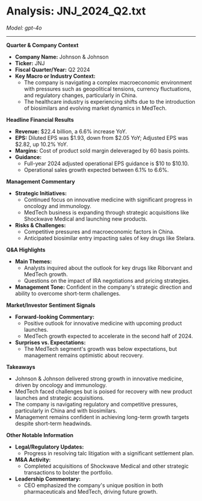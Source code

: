 # Analysis: JNJ_2024_Q2.txt

*Model: gpt-4o*

---

**Quarter & Company Context**

- **Company Name:** Johnson & Johnson
- **Ticker:** JNJ
- **Fiscal Quarter/Year:** Q2 2024
- **Key Macro or Industry Context:**
  - The company is navigating a complex macroeconomic environment with pressures such as geopolitical tensions, currency fluctuations, and regulatory changes, particularly in China.
  - The healthcare industry is experiencing shifts due to the introduction of biosimilars and evolving market dynamics in MedTech.

**Headline Financial Results**

- **Revenue:** $22.4 billion, a 6.6% increase YoY.
- **EPS:** Diluted EPS was $1.93, down from $2.05 YoY; Adjusted EPS was $2.82, up 10.2% YoY.
- **Margins:** Cost of product sold margin deleveraged by 60 basis points.
- **Guidance:**
  - Full-year 2024 adjusted operational EPS guidance is $10 to $10.10.
  - Operational sales growth expected between 6.1% to 6.6%.

**Management Commentary**

- **Strategic Initiatives:**
  - Continued focus on innovative medicine with significant progress in oncology and immunology.
  - MedTech business is expanding through strategic acquisitions like Shockwave Medical and launching new products.
- **Risks & Challenges:**
  - Competitive pressures and macroeconomic factors in China.
  - Anticipated biosimilar entry impacting sales of key drugs like Stelara.

**Q&A Highlights**

- **Main Themes:**
  - Analysts inquired about the outlook for key drugs like Riborvant and MedTech growth.
  - Questions on the impact of IRA negotiations and pricing strategies.
- **Management Tone:** Confident in the company's strategic direction and ability to overcome short-term challenges.

**Market/Investor Sentiment Signals**

- **Forward-looking Commentary:**
  - Positive outlook for innovative medicine with upcoming product launches.
  - MedTech growth expected to accelerate in the second half of 2024.
- **Surprises vs. Expectations:**
  - The MedTech segment's growth was below expectations, but management remains optimistic about recovery.

**Takeaways**

- Johnson & Johnson delivered strong growth in innovative medicine, driven by oncology and immunology.
- MedTech faced challenges but is poised for recovery with new product launches and strategic acquisitions.
- The company is navigating regulatory and competitive pressures, particularly in China and with biosimilars.
- Management remains confident in achieving long-term growth targets despite short-term headwinds.

**Other Notable Information**

- **Legal/Regulatory Updates:**
  - Progress in resolving talc litigation with a significant settlement plan.
- **M&A Activity:**
  - Completed acquisitions of Shockwave Medical and other strategic transactions to bolster the portfolio.
- **Leadership Commentary:**
  - CEO emphasized the company's unique position in both pharmaceuticals and MedTech, driving future growth.